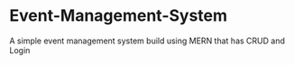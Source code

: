 # Event-Management-System
A simple event management system build using MERN that has CRUD and Login
